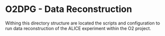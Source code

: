 # O2DPG - Data Reconstruction

Withing this directory structure are located the scripts and configuration to run data reconstruction of the ALICE experiment within the O2 project.

